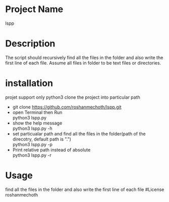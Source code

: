 # Project Name
  lspp
# Description
  The script should recursively find all the files in the folder and also write the first line of each file.
  Assume all files in folder to be text files or directories.
# installation 
  projet support only python3
  clone the project into particular  path
   *  git clone https://github.com/roshanmechoth/lspp.git
   *  open Terminal then Run </br>
      python3 lspp.py
   *  show the help message </br>
      python3 lspp.py -h
   * set particualar path and find all the files in the folder(path of the direcotry, default path is ".") </br>
      python3 lspp.py -p 
   * Print relative path instead of absolute </br>
     python3 lspp.py -r
 # Usage
  find all the files in the folder and also write the first line of each file
 #License
  roshanmechoth
    
